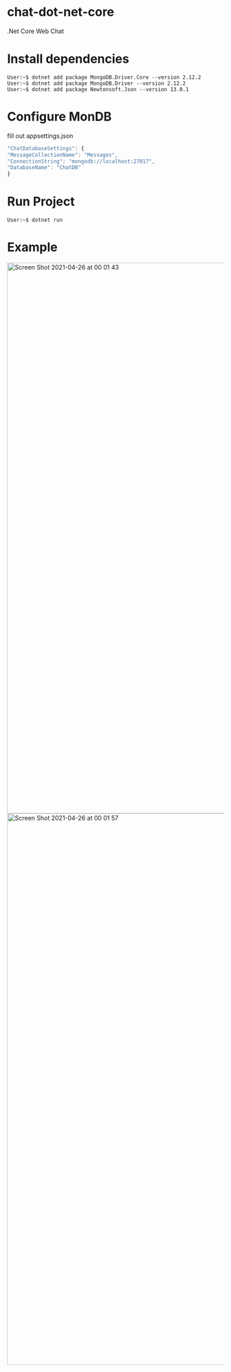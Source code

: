 # chat-dot-net-core
 .Net Core Web Chat
 
 # Install dependencies
 ```console
User:~$ dotnet add package MongoDB.Driver.Core --version 2.12.2
User:~$ dotnet add package MongoDB.Driver --version 2.12.2
User:~$ dotnet add package Newtonsoft.Json --version 13.0.1
```
 # Configure MonDB
 fill out appsettings.json
  ```js
"ChatDatabaseSettings": {
  "MessageCollectionName": "Messages",
  "ConnectionString": "mongodb://localhost:27017",
  "DatabaseName": "ChatDB"
}
```

 
 # Run Project
 ```console
User:~$ dotnet run
```

# Example
<img width="1278" alt="Screen Shot 2021-04-26 at 00 01 43" src="https://user-images.githubusercontent.com/5691763/116031519-7613b000-a623-11eb-84ee-3898a8082b9c.png">

<img width="1280" alt="Screen Shot 2021-04-26 at 00 01 57" src="https://user-images.githubusercontent.com/5691763/116031531-7b70fa80-a623-11eb-84c5-9cb6628c75bb.png">
